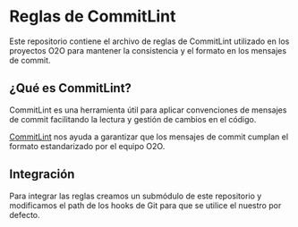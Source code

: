 # Reglas de CommitLint

Este repositorio contiene el archivo de reglas de CommitLint utilizado en los proyectos O2O para mantener la consistencia y el formato en los mensajes de commit. 

## ¿Qué es CommitLint?

CommitLint es una herramienta útil para aplicar convenciones de mensajes de commit facilitando la lectura y gestión de cambios en el código.

[CommitLint](https://commitlint.js.org) nos ayuda a garantizar que los mensajes de commit cumplan el formato estandarizado por el equipo O2O.

## Integración

Para integrar las reglas creamos un submódulo de este repositorio y modificamos el path de los hooks de Git para que se utilice el nuestro por defecto.
